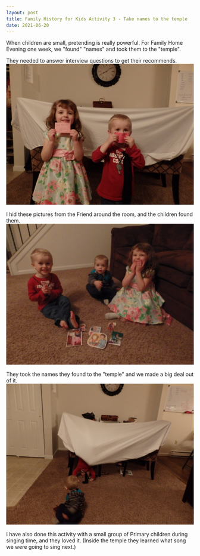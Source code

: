 ```yaml
---
layout: post
title: Family History for Kids Activity 3 - Take names to the temple
date: 2021-06-20
---
```


When children are small, pretending is really powerful. For Family Home Evening one week, we "found" "names" and took them to the "temple".

They needed to answer interview questions to get their recommends.
![children holding up pieces of paper that look like temple recommends](/post-images/family-history-3-recommends.JPG)

I hid these pictures from the Friend around the room, and the children found them. 
![children with pictures of people](/post-images/family-history-3-names.JPG)

They took the names they found to the "temple" and we made a big deal out of it.
![a blanket fort with children coming in and out of it](/post-images/family-history-3-temple.JPG)

I have also done this activity with a small group of Primary children during singing time, and they loved it. (Inside the temple they learned what song we were going to sing next.)